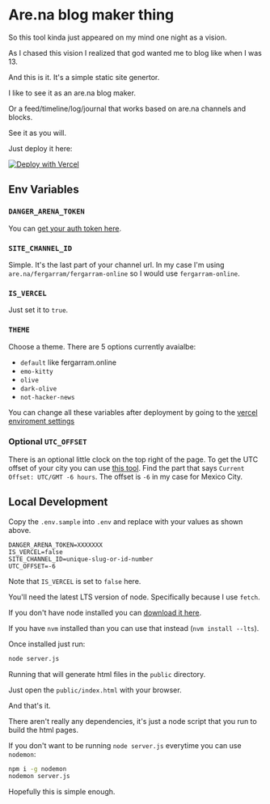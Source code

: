 # Are.na blog maker thing

So this tool kinda just appeared on my mind one night as a vision.

As I chased this vision I realized that god wanted me to blog like when I was 13.

And this is it. It's a simple static site genertor.

I like to see it as an are.na blog maker.

Or a feed/timeline/log/journal that works based on are.na channels and blocks.

See it as you will.

Just deploy it here:

[![Deploy with Vercel](https://vercel.com/button)](https://vercel.com/new/clone?repository-url=https%3A%2F%2Fgithub.com%2FFergarram%2Ffergarram.online&env=DANGER_ARENA_TOKEN,SITE_CHANNEL_ID,IS_VERCEL,THEME&envDescription=Click%20the%20%22Learn%20More%22%20button%20to%20see%20available%20themes%20and%20other%20instructions.&envLink=https%3A%2F%2Fgithub.com%2FFergarram%2Ffergarram.online&project-name=arena-blog&repository-name=arena-blog&demo-url=https%3A%2F%2Ffergarram.online)

## Env Variables

### `DANGER_ARENA_TOKEN`
You can [get your auth token here](https://arena-token-gen.vercel.app/).

### `SITE_CHANNEL_ID`
Simple. It's the last part of your channel url. In my case I'm using `are.na/fergarram/fergarram-online` so I would use `fergarram-online`.

### `IS_VERCEL`
Just set it to `true`.

### `THEME`
Choose a theme. There are 5 options currently avaialbe:

- `default` like fergarram.online
- `emo-kitty`
- `olive`
- `dark-olive`
- `not-hacker-news`

You can change all these variables after deployment by going to the [vercel enviroment settings](https://vercel.com/docs/projects/environment-variables)

### Optional `UTC_OFFSET`
There is an optional little clock on the top right of the page. To get the UTC offset of your city you can use [this tool](https://www.timeanddate.com/time/zone/mexico/mexico-city). Find the part that says `Current Offset: UTC/GMT -6 hours`. The offset is `-6` in my case for Mexico City.


## Local Development

Copy the `.env.sample` into `.env` and replace with your values as shown above.

```
DANGER_ARENA_TOKEN=XXXXXXX
IS_VERCEL=false
SITE_CHANNEL_ID=unique-slug-or-id-number
UTC_OFFSET=-6
```

Note that `IS_VERCEL` is set to `false` here.

You'll need the latest LTS version of node. Specifically because I use `fetch`.

If you don't have node installed you can [download it here](https://nodejs.org/en/download).

If you have `nvm` installed than you can use that instead (`nvm install --lts`).

Once installed just run:

```bash
node server.js
```

Running that will generate html files in the `public` directory.

Just open the `public/index.html` with your browser.

And that's it.

There aren't really any dependencies, it's just a node script that you run to build the html pages.

If you don't want to be running `node server.js` everytime you can use `nodemon`:

```bash
npm i -g nodemon
nodemon server.js
```

Hopefully this is simple enough.
